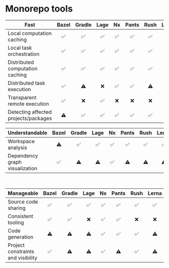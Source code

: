 # Monorepo tools

<div v-click-hide>

| **Fast** | Bazel|  Gradle | Lage | Nx | Pants | Rush | Lerna | Turborepo|
|-------|:-----:|:-----:|:-----:|:-----:|:-----:|:-----:|:-----:|:-----:|
| Local computation caching | ✅ | ✅ | ✅ | ✅ | ✅ | ✅ | ❌ | ✅ |
| Local task orchestration | ✅ | ✅ | ✅ | ✅ | ✅ | ✅ | ✅ | ✅ |
| Distributed computation caching | ✅ | ✅ | ✅ | ✅ | ✅ | ✅ | ❌| ✅ |
| Distributed task execution | ✅ | ⚠️ | ❌ | ✅ | ✅ | ⚠️ | ❌ | ❌ |
| Transparent remote execution | ✅ | ❌ | ✅ | ❌ | ❌ | ❌ | ❌ | ❌ |
| Detecting affected projects/packages | ⚠️ | ✅ | ✅ | ✅ | ✅ | ✅ |✅ | ✅ |

</div>

<v-after>

| **Understandable** | Bazel|  Gradle | Lage | Nx | Pants | Rush | Lerna | Turborepo|
|-------|:-----:|:-----:|:-----:|:-----:|:-----:|:-----:|:-----:|:-----:|
| Workspace analysis | ⚠️ | ✅ | ✅ | ✅ | ✅ | ✅ | ✅ | ✅ |
| Dependency graph visualization | ✅ | ⚠️ | ⚠️ | ✅ | ⚠️ | ⚠️ | ⚠️ | ✅ |

<br/>

| **Manageable** | Bazel|  Gradle | Lage | Nx | Pants | Rush | Lerna | Turborepo|
|-------|:-----:|:-----:|:-----:|:-----:|:-----:|:-----:|:-----:|:-----:|
| Source code sharing | ✅ | ✅ | ✅ | ✅ | ✅ | ✅ | ✅ | ✅ |
| Consistent tooling | ✅ | ✅ | ❌ | ✅ | ✅ | ❌ | ❌ | ❌ |
| Code generation | ⚠️ | ⚠️ | ⚠️ | ✅ | ✅ | ✅ | ⚠️ | ⚠️ |
| Project constraints and visibility | ✅ | ⚠️ | ⚠️ | ✅ | ⚠️ | ✅ | ⚠️ | ⚠️ |

</v-after>

<style>
  .slidev-page-8,
  .slidev-layout.my-custom-layout {
    .slidev-vclick-target {
      transition: all 500ms ease;
    }

    .slidev-vclick-hidden {
      transform:  scale(0);
      position: absolute;
    }
  }
</style>
